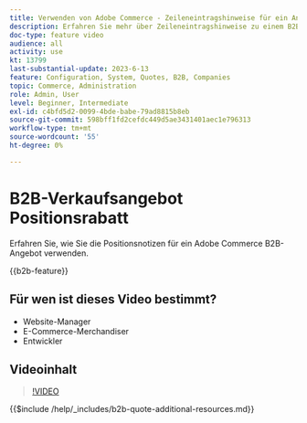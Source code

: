 ```yaml
---
title: Verwenden von Adobe Commerce - Zeileneintragshinweise für ein Angebot anzeigen
description: Erfahren Sie mehr über Zeileneintragshinweise zu einem B2B-Angebot in Adobe Commerce
doc-type: feature video
audience: all
activity: use
kt: 13799
last-substantial-update: 2023-6-13
feature: Configuration, System, Quotes, B2B, Companies
topic: Commerce, Administration
role: Admin, User
level: Beginner, Intermediate
exl-id: c4bfd5d2-0099-4bde-babe-79ad8815b8eb
source-git-commit: 598bff1fd2cefdc449d5ae3431401aec1e796313
workflow-type: tm+mt
source-wordcount: '55'
ht-degree: 0%

---
```


# B2B-Verkaufsangebot Positionsrabatt

Erfahren Sie, wie Sie die Positionsnotizen für ein Adobe Commerce B2B-Angebot verwenden.

{{b2b-feature}}

## Für wen ist dieses Video bestimmt?

- Website-Manager
- E-Commerce-Merchandiser
- Entwickler

## Videoinhalt

>[!VIDEO](https://video.tv.adobe.com/v/3423692?learn=on&captions=ger)

{{$include /help/_includes/b2b-quote-additional-resources.md}}
